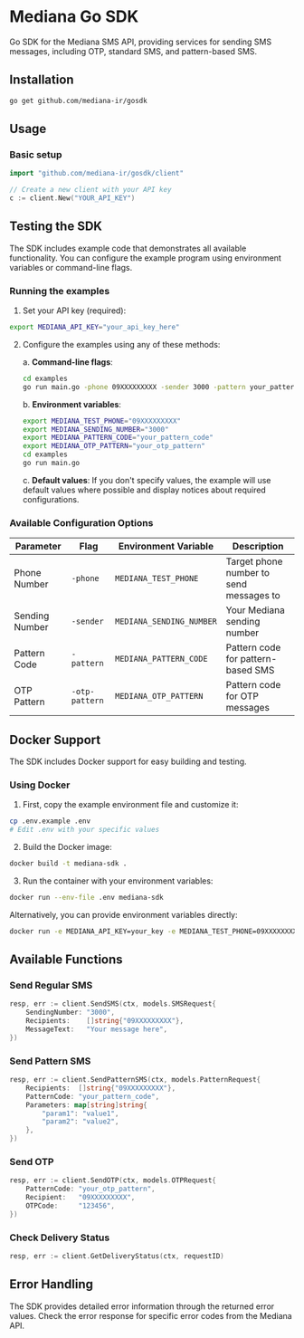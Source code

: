 # Mediana Go SDK

Go SDK for the Mediana SMS API, providing services for sending SMS messages, including OTP, standard SMS, and pattern-based SMS.

## Installation

```bash
go get github.com/mediana-ir/gosdk
```

## Usage

### Basic setup

```go
import "github.com/mediana-ir/gosdk/client"

// Create a new client with your API key
c := client.New("YOUR_API_KEY")
```

## Testing the SDK

The SDK includes example code that demonstrates all available functionality. You can configure the example program using environment variables or command-line flags.

### Running the examples

1. Set your API key (required):

```bash
export MEDIANA_API_KEY="your_api_key_here"
```

2. Configure the examples using any of these methods:

   a. **Command-line flags**:

   ```bash
   cd examples
   go run main.go -phone 09XXXXXXXXX -sender 3000 -pattern your_pattern_code -otp-pattern your_otp_pattern
   ```

   b. **Environment variables**:

   ```bash
   export MEDIANA_TEST_PHONE="09XXXXXXXXX"
   export MEDIANA_SENDING_NUMBER="3000"
   export MEDIANA_PATTERN_CODE="your_pattern_code"
   export MEDIANA_OTP_PATTERN="your_otp_pattern"
   cd examples
   go run main.go
   ```

   c. **Default values**:
   If you don't specify values, the example will use default values where possible and display notices about required configurations.

### Available Configuration Options

| Parameter      | Flag           | Environment Variable     | Description                             |
| -------------- | -------------- | ------------------------ | --------------------------------------- |
| Phone Number   | `-phone`       | `MEDIANA_TEST_PHONE`     | Target phone number to send messages to |
| Sending Number | `-sender`      | `MEDIANA_SENDING_NUMBER` | Your Mediana sending number             |
| Pattern Code   | `-pattern`     | `MEDIANA_PATTERN_CODE`   | Pattern code for pattern-based SMS      |
| OTP Pattern    | `-otp-pattern` | `MEDIANA_OTP_PATTERN`    | Pattern code for OTP messages           |

## Docker Support

The SDK includes Docker support for easy building and testing.

### Using Docker

1. First, copy the example environment file and customize it:

```bash
cp .env.example .env
# Edit .env with your specific values
```

2. Build the Docker image:

```bash
docker build -t mediana-sdk .
```

3. Run the container with your environment variables:

```bash
docker run --env-file .env mediana-sdk
```

Alternatively, you can provide environment variables directly:

```bash
docker run -e MEDIANA_API_KEY=your_key -e MEDIANA_TEST_PHONE=09XXXXXXXXX mediana-sdk
```

## Available Functions

### Send Regular SMS

```go
resp, err := client.SendSMS(ctx, models.SMSRequest{
    SendingNumber: "3000",
    Recipients:    []string{"09XXXXXXXXX"},
    MessageText:   "Your message here",
})
```

### Send Pattern SMS

```go
resp, err := client.SendPatternSMS(ctx, models.PatternRequest{
    Recipients:  []string{"09XXXXXXXXX"},
    PatternCode: "your_pattern_code",
    Parameters: map[string]string{
        "param1": "value1",
        "param2": "value2",
    },
})
```

### Send OTP

```go
resp, err := client.SendOTP(ctx, models.OTPRequest{
    PatternCode: "your_otp_pattern",
    Recipient:   "09XXXXXXXXX",
    OTPCode:     "123456",
})
```

### Check Delivery Status

```go
resp, err := client.GetDeliveryStatus(ctx, requestID)
```

## Error Handling

The SDK provides detailed error information through the returned error values. Check the error response for specific error codes from the Mediana API.
